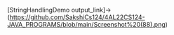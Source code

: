 [StringHandlingDemo output_link]->(https://github.com/SakshiCs124/4AL22CS124-JAVA_PROGRAMS/blob/main/Screenshot%20(88).png)
